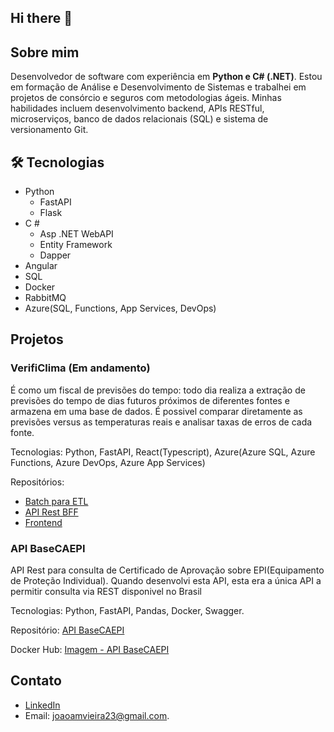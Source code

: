 ## Hi there 👋

## Sobre mim
Desenvolvedor de software com experiência em **Python e C# (.NET)**. Estou em formação de Análise e Desenvolvimento de Sistemas e trabalhei em projetos de consórcio e seguros com metodologias ágeis. Minhas habilidades incluem desenvolvimento backend, APIs RESTful, microserviços, banco de dados relacionais (SQL) e sistema de versionamento Git. 

## 🛠️ Tecnologias
- Python
  - FastAPI
  - Flask
- C #
  - Asp .NET WebAPI
  - Entity Framework
  - Dapper
- Angular
- SQL
- Docker
- RabbitMQ
- Azure(SQL, Functions, App Services, DevOps)

## Projetos
### VerifiClima (Em andamento)
É como um fiscal de previsões do tempo: todo dia realiza a extração de previsões do tempo de dias futuros próximos de diferentes fontes e armazena em uma base de dados.
É possivel comparar diretamente as previsões versus as temperaturas reais e analisar taxas de erros de cada fonte.

Tecnologias: Python, FastAPI, React(Typescript), Azure(Azure SQL, Azure Functions, Azure DevOps, Azure App Services)

Repositórios:
- [Batch para ETL](https://github.com/JoaoAugustoMV/verificlima_backend)
- [API Rest BFF](https://github.com/JoaoAugustoMV/Verificlima_batch)
- [Frontend](https://github.com/JoaoAugustoMV/verificlima-front)

### API BaseCAEPI
API Rest para consulta de Certificado de Aprovação sobre EPI(Equipamento de Proteção Individual). Quando desenvolvi esta API, esta era a única API a permitir consulta via REST disponivel no Brasil

Tecnologias: Python, FastAPI, Pandas, Docker, Swagger.

Repositório: [API BaseCAEPI](https://github.com/JoaoAugustoMV/API_BaseCAEPI)

Docker Hub: [Imagem - API BaseCAEPI](https://hub.docker.com/repository/docker/joaoaugustomv/api_base_ca_epi/general)

## Contato
  - [LinkedIn](https://www.linkedin.com/in/joao-am-vieira/)
  - Email: joaoamvieira23@gmail.com.

